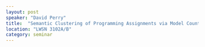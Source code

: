 ```yaml
---
layout: post
speaker: "David Perry"
title:  "Semantic Clustering of Programming Assignments via Model Counting and Value Variations"
location: "LWSN 3102A/B"
category: seminar
---
```


